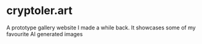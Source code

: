 # cryptoler.art
A prototype gallery website I made a while back. It showcases some of my favourite AI generated images 
